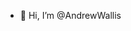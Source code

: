 - 👋 Hi, I’m @AndrewWallis


<!---
AndrewWallis/AndrewWallis is a ✨ special ✨ repository because its `README.md` (this file) appears on your GitHub profile.
You can click the Preview link to take a look at your changes.
--->

